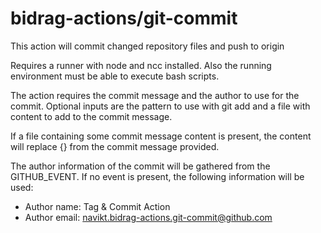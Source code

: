 # bidrag-actions/git-commit

This action will commit changed repository files and push to origin

Requires a runner with node and ncc installed. Also the running environment must be able to execute
bash scripts.

The action requires the commit message and the author to use for the commit. Optional inputs are the
pattern to use with git add and a file with content to add to the commit message.

If a file containing some commit message content is present, the content will replace {} from the commit
message provided.

The author information of the commit will be gathered from the GITHUB_EVENT. If no event is present, the
following information will be used:
- Author name: Tag & Commit Action
- Author email: navikt.bidrag-actions.git-commit@github.com

